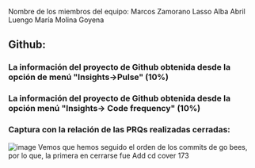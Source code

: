 Nombre de los miembros del equipo:
Marcos Zamorano Lasso
Alba Abril Luengo
María Molina Goyena

## Github:
### La información del proyecto de Github obtenida desde la opción de menú "Insights→Pulse" (10%)
### La información del proyecto de Github obtenida desde la opción menú "Insights→ Code frequency" (10%)
### Captura con la relación de las PRQs realizadas cerradas:
![image](https://github.com/user-attachments/assets/09a4704c-c06a-428b-969d-0edae26c82ac)
Vemos que hemos seguido el orden de los commits de go bees, por lo que, la primera en cerrarse fue Add cd cover 173

